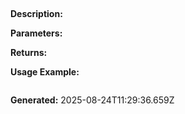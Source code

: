 
## 

**Description:** 

**Parameters:**


**Returns:** 

**Usage Example:**
```typescript

```

**Generated:** 2025-08-24T11:29:36.659Z
